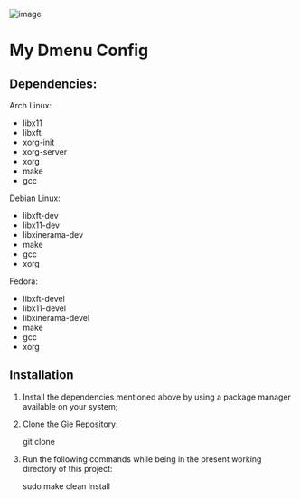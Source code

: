 ![image](https://user-images.githubusercontent.com/45271583/118736711-3b132f80-b811-11eb-8248-2dd5168da82c.png)

# My Dmenu Config

## Dependencies:
   
Arch Linux:

   * libx11
   * libxft
   * xorg-init
   * xorg-server
   * xorg
   * make
   * gcc

Debian Linux:

   * libxft-dev
   * libx11-dev
   * libxinerama-dev
   * make
   * gcc
   * xorg

Fedora:

   * libxft-devel
   * libx11-devel
   * libxinerama-devel
   * make
   * gcc
   * xorg

## Installation
  1. Install the dependencies mentioned above by using a package manager available on your system;
  2. Clone the Gie Repository:
        
        git clone 

  3. Run the following commands while being in the present working directory of this project:
        
        sudo make clean install
